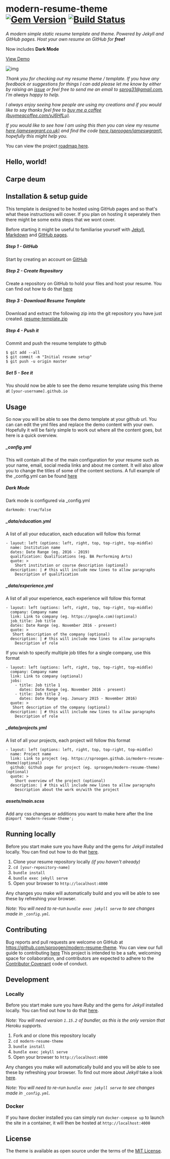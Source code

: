 # modern-resume-theme [![Gem Version](https://badge.fury.io/rb/modern-resume-theme.svg)](https://badge.fury.io/rb/modern-resume-theme) [![Build Status](https://travis-ci.com/sproogen/modern-resume-theme.svg?branch=master)](https://travis-ci.com/sproogen/modern-resume-theme)

*A modern simple static resume template and theme. Powered by Jekyll and GitHub pages.*
*Host your own resume on GitHub for **free!***

Now includes **Dark Mode**

[View Demo](https://sproogen.github.io/modern-resume-theme/)

![img](screenshot.png)

*Thank you for checking out my resume theme / template. If you have any feedback or suggestions for things I can add please let me know by either by raising an [issue](https://github.com/sproogen/modern-resume-theme/issues/new/choose) or feel free to send me an email to [sprog31@gmail.com](mailto:sprog31@gmail.com), I'm always happy to help.*

*I always enjoy seeing how people are using my creations and if you would like to say thanks feel free to [buy me a coffee (buymeacoffee.com/vJ6HfLu)](https://buymeacoff.ee/vJ6HfLu).*

*If you would like to see how I am using this then you can view my resume [here (jameswgrant.co.uk)](http://www.jameswgrant.co.uk/) and find the code [here (sproogen/jameswgrant)](https://github.com/sproogen/jameswgrant), hopefully this might help you.*

You can view the project [roadmap here](https://github.com/sproogen/modern-resume-theme/projects/1).

## Hello, world!

## Carpe deum

## Installation & setup guide
This template is designed to be hosted using GitHub pages and so that's what these instructions will cover. If you plan on hosting it seperately then there might be some extra steps that we wont cover.

Before starting it might be useful to familiarise yourself with [Jekyll](https://jekyllrb.com/docs/home/), [Markdown](https://www.markdownguide.org/getting-started) and [GitHub pages](https://pages.github.com/).

##### Step 1 - GitHub
Start by creating an account on [GitHub](https://github.com/join)

##### Step 2 - Create Repository
Create a repository on GitHub to hold your files and host your resume. You can find out how to do that [here](https://pages.github.com/)

##### Step 3 - Download Resume Template
Download and extract the following zip into the git repository you have just created. [resume-template.zip](https://github.com/sproogen/modern-resume-theme/archive/gh-pages.zip)

##### Step 4 - Push it
Commit and push the resume template to github
```
$ git add --all
$ git commit -m "Initial resume setup"
$ git push -u origin master
```
##### Set 5 - See it
You should now be able to see the demo resume template using this theme at `[your-username].github.io`

## Usage

So now you will be able to see the demo template at your github url. You can can edit the yml files and replace the demo content with your own. Hopefully it will be fairly simple to work out where all the content goes, but here is a quick overview.

##### _config.yml
This will contain all the of the main configuration for your resume such as your name, email, social media links and about me content. It will also allow you to change the titles of some of the content sections.
A full example of the _config.yml can be found [here](https://github.com/sproogen/modern-resume-theme/blob/master/_config.yml)

##### Dark Mode
Dark mode is configured via _config.yml 
```
darkmode: true/false
```

##### _data/education.yml
A list of all your education, each education will follow this format
```
- layout: left (options: left, right, top, top-right, top-middle)
  name: Institution name
  dates: Date Range (eg. 2016 - 2019)
  qualification: Qualifications (eg. BA Performing Arts)
  quote: >
    Short institution or course description (optional)
  description: | # this will include new lines to allow paragraphs
    Description of qualification
```

##### _data/experience.yml
A list of all your experience, each experience will follow this format
```
- layout: left (options: left, right, top, top-right, top-middle)
  company: Company name
  link: Link to company (eg. https://google.com)(optional)
  job_title: Job title
  dates: Date Range (eg. November 2016 - present)
  quote: >
   Short description of the company (optional)
  description: | # this will include new lines to allow paragraphs
    Description of role
```

If you wish to specify multiple job titles for a single company, use this format
```
- layout: left (options: left, right, top, top-right, top-middle)
  company: Company name
  link: Link to company (optional)
  jobs:
    - title: Job title 1
      dates: Date Range (eg. November 2016 - present)
    - title: Job title 2
      dates: Date Range (eg. January 2015 - November 2016)
  quote: >
   Short description of the company (optional)
  description: | # this will include new lines to allow paragraphs
    Description of role
```

##### _data/projects.yml
A list of all your projects, each project will follow this format
```
- layout: left (options: left, right, top, top-right, top-middle)
  name: Project name
  link: Link to project (eg. https://sproogen.github.io/modern-resume-theme)(optional)
  github: Github page for project (eg. sproogen/modern-resume-theme)(optional)
  quote: >
    Short overview of the project (optional)
  description: | # this will include new lines to allow paragraphs
    Description about the work on/with the project
```

##### assets/main.scss
Add any css changes or additions you want to make here after the line `@import 'modern-resume-theme';`

## Running locally

Before you start make sure you have *Ruby* and the gems for *Jekyll* installed locally. You can find out how to do that [here](https://jekyllrb.com/docs/installation/).

1. Clone your resume repository locally *(if you haven't already)*
2. `cd [your-repository-name]`
3. `bundle install`
4. `bundle exec jekyll serve`
5. Open your browser to `http://localhost:4000`

Any changes you make will automatically build and you will be able to see these by refreshing your browser.

*Note: You will need to re-run `bundle exec jekyll serve` to see changes made in `_config.yml`.*

## Contributing

Bug reports and pull requests are welcome on GitHub at https://github.com/sproogen/modern-resume-theme. You can view our full guide to contributing [here](https://github.com/sproogen/modern-resume-theme/blob/master/CONTRIBUTING.md)
This project is intended to be a safe, welcoming space for collaboration, and contributors are expected to adhere to the [Contributor Covenant](http://contributor-covenant.org) code of conduct.

## Development

### Locally

Before you start make sure you have *Ruby* and the gems for *Jekyll* installed locally. You can find out how to do that [here](https://jekyllrb.com/docs/installation/).

*Note: You will need version `1.15.2` of bundler, as this is the only version that Heroku supports.*

1. Fork and or clone this repository locally
2. `cd modern-resume-theme`
3. `bundle install`
4. `bundle exec jekyll serve`
5. Open your browser to `http://localhost:4000`

Any changes you make will automatically build and you will be able to see these by refreshing your browser. To find out more about *Jekyll* take a look [here](https://jekyllrb.com/docs/usage/).

*Note: You will need to re-run `bundle exec jekyll serve` to see changes made in `_config.yml`.*

### Docker

If you have docker installed you can simply run `docker-compose up` to launch the site in a container, it will then be hosted at `http://localhost:4000`

## License

The theme is available as open source under the terms of the [MIT License](https://opensource.org/licenses/MIT).
